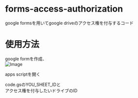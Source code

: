 # forms-access-authorization
google formsを用いてgoogle driveのアクセス権を付与するコード

# 使用方法
google formを作成、  
![Image](https://github.com/user-attachments/assets/eff10a51-70aa-46f9-a19a-8efed43f6b1d)  

apps scriptを開く

code.gsのYOU_SHEET_IDと  
アクセス権を付与したいドライブのID
